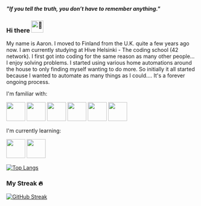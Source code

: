 **_"If you tell the truth, you don’t have to remember anything."_**


### Hi there <picture><source srcset="https://fonts.gstatic.com/s/e/notoemoji/latest/1f44b/512.webp" type="image/webp"><img src="https://fonts.gstatic.com/s/e/notoemoji/latest/1f44b/512.gif" alt="👋" width="32" height="32"></picture>
My name is Aaron. I moved to Finland from the U.K. quite a few years ago now. I am currently studying at Hive Helsinki - The coding school (42 network). I first got into coding for the same reason as many other people... I enjoy solving problems. I started using various home automations around the house to only finding myself wanting to do more. So initially it all started because I wanted to automate as many things as I could.... It's a forever ongoing process.

I'm familiar with:


<img src="https://cdn.jsdelivr.net/gh/devicons/devicon/icons/c/c-original.svg" width="50" height="50"/>  <img src="https://cdn.jsdelivr.net/gh/devicons/devicon/icons/python/python-original.svg" width="50" height="50"/>  <img src="https://cdn.jsdelivr.net/gh/devicons/devicon/icons/bash/bash-original.svg" width="50" height="50"/>  <img src="https://cdn.jsdelivr.net/gh/devicons/devicon/icons/git/git-original.svg" width="50" height="50"/>  <img src="https://cdn.jsdelivr.net/gh/devicons/devicon/icons/vscode/vscode-original.svg" width="50" height="50"/>
 <img src="https://cdn.jsdelivr.net/gh/devicons/devicon/icons/raspberrypi/raspberrypi-original.svg" width="50" height="50"/>

I'm currently learning:

<img src="https://cdn.jsdelivr.net/gh/devicons/devicon/icons/java/java-original-wordmark.svg" width="50" height="50"/> <img src="https://cdn.jsdelivr.net/gh/devicons/devicon/icons/scala/scala-original.svg" width="50" height="50"/>


[![Top Langs](https://github-readme-stats.vercel.app/api/top-langs/?username=azajay08&layout=compact&theme=vision-friendly-dark)](https://github.com/anuraghazra/github-readme-stats)


### My Streak 🔥
[![GitHub Streak](https://streak-stats.demolab.com?user=azajay08&theme=vision-friendly-dark&border_radius=1)](https://git.io/streak-stats)


